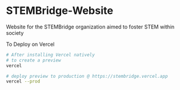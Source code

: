 # STEMBridge-Website
 Website for the STEMBridge organization aimed to foster STEM within society

To Deploy on Vercel

```bash
# After installing Vercel natively
# to create a preview
vercel

# deploy preview to production @ https://stembridge.vercel.app
vercel --prod 
```
